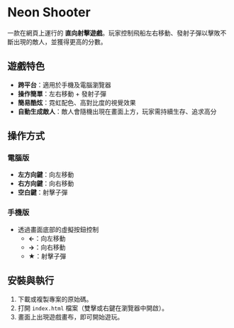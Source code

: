 # Neon Shooter

一款在網頁上運行的 **直向射擊遊戲**。玩家控制飛船左右移動、發射子彈以擊敗不斷出現的敵人，並獲得更高的分數。

## 遊戲特色

- **跨平台**：適用於手機及電腦瀏覽器
- **操作簡單**：左右移動 + 發射子彈
- **簡易酷炫**：霓虹配色、高對比度的視覺效果
- **自動生成敵人**：敵人會隨機出現在畫面上方，玩家需持續生存、追求高分

## 操作方式

### 電腦版
- **左方向鍵**：向左移動
- **右方向鍵**：向右移動
- **空白鍵**：射擊子彈

### 手機版
- 透過畫面底部的虛擬按鈕控制
  - **←**：向左移動
  - **→**：向右移動
  - **★**：射擊子彈

## 安裝與執行

1. 下載或複製專案的原始碼。
2. 打開 `index.html` 檔案（雙擊或右鍵在瀏覽器中開啟）。
3. 畫面上出現遊戲畫布，即可開始遊玩。
